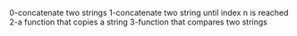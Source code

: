 0-concatenate two strings
1-concatenate two string until index n is reached
2-a function that copies a string
3-function that compares two strings
